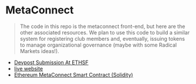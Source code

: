 # MetaConnect

> The code in this repo is the metaconnect front-end, but here are the other associated resources. We plan to use this code to build a similar system for registering club members and, eventually, issuing tokens to manage organizational governance (maybe with some Radical Markets ideas!).

* [Devpost Submission At ETHSF](https://devpost.com/software/meta-connect)
* [live website](https://metaconnect.me)
* [Ethereum MetaConnect Smart Contract (Solidity)](https://github.com/Meta-tx/meta-connect/blob/master/MetaConnect/MetaConnect.sol)
